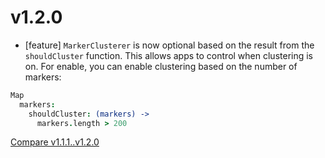 # v1.2.0
* [feature] `MarkerClusterer` is now optional based on the result from the `shouldCluster` function. This allows apps to control when clustering is on. For enable, you can enable clustering based on the number of markers:

```coffee
Map
  markers:
    shouldCluster: (markers) ->
      markers.length > 200
```

[Compare v1.1.1..v1.2.0](https://github.com/RentPath/map.js/compare/v1.1.1...v1.2.0)
